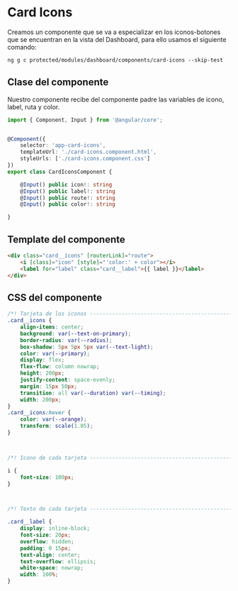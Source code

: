 # Card Icons

Creamos un componente que se va a especializar en los iconos-botones que se encuentran en la vista del Dashboard, para ello usamos el siguiente comando:

```txt
ng g c protected/modules/dashboard/components/card-icons --skip-test
```

## Clase del componente

Nuestro componente recibe del componente padre las variables de icono, label, ruta y color.

```ts
import { Component, Input } from '@angular/core';


@Component({
    selector: 'app-card-icons',
    templateUrl: './card-icons.component.html',
    styleUrls: ['./card-icons.component.css']
})
export class CardIconsComponent {

    @Input() public icon!: string
    @Input() public label!: string
    @Input() public route!: string
    @Input() public color!: string

}
```

## Template del componente

```html
<div class="card__icons" [routerLink]="route">
    <i [class]="icon" [style]="'color:' + color"></i>
    <label for="label" class="card__label">{{ label }}</label>
</div>
```

## CSS del componente

```css
/*! Tarjeta de los iconos ------------------------------------------------------------ */
.card__icons {
    align-items: center;
    background: var(--text-on-primary);
    border-radius: var(--radius);
    box-shadow: 5px 5px 5px var(--text-light);
    color: var(--primary);
    display: flex;
    flex-flow: column nowrap;
    height: 200px;
    justify-content: space-evenly;
    margin: 15px 50px;
    transition: all var(--duration) var(--timing);
    width: 200px;
}
.card__icons:hover {
    color: var(--orange);
    transform: scale(1.05);
}



/*! Icono de cada tarjeta ------------------------------------------------------------ */

i {
    font-size: 100px;
}



/*! Texto de cada tarjeta ------------------------------------------------------------ */

.card__label {
    display: inline-block;
    font-size: 20px;
    overflow: hidden;
    padding: 0 15px;
    text-align: center;
    text-overflow: ellipsis;
    white-space: nowrap;
    width: 100%;
}
```
